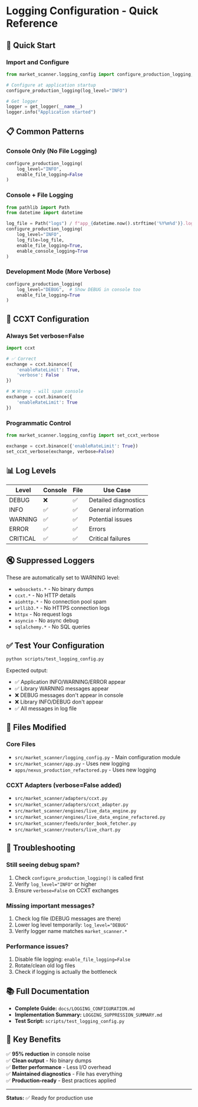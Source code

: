 # Logging Configuration - Quick Reference

## 🚀 Quick Start

### Import and Configure
```python
from market_scanner.logging_config import configure_production_logging, get_logger

# Configure at application startup
configure_production_logging(log_level="INFO")

# Get logger
logger = get_logger(__name__)
logger.info("Application started")
```

## 📋 Common Patterns

### Console Only (No File Logging)
```python
configure_production_logging(
    log_level="INFO",
    enable_file_logging=False
)
```

### Console + File Logging
```python
from pathlib import Path
from datetime import datetime

log_file = Path("logs") / f"app_{datetime.now().strftime('%Y%m%d')}.log"
configure_production_logging(
    log_level="INFO",
    log_file=log_file,
    enable_file_logging=True,
    enable_console_logging=True
)
```

### Development Mode (More Verbose)
```python
configure_production_logging(
    log_level="DEBUG",  # Show DEBUG in console too
    enable_file_logging=True
)
```

## 🔧 CCXT Configuration

### Always Set verbose=False
```python
import ccxt

# ✅ Correct
exchange = ccxt.binance({
    'enableRateLimit': True,
    'verbose': False
})

# ❌ Wrong - will spam console
exchange = ccxt.binance({
    'enableRateLimit': True
})
```

### Programmatic Control
```python
from market_scanner.logging_config import set_ccxt_verbose

exchange = ccxt.binance({'enableRateLimit': True})
set_ccxt_verbose(exchange, verbose=False)
```

## 📊 Log Levels

| Level | Console | File | Use Case |
|-------|---------|------|----------|
| DEBUG | ❌ | ✅ | Detailed diagnostics |
| INFO | ✅ | ✅ | General information |
| WARNING | ✅ | ✅ | Potential issues |
| ERROR | ✅ | ✅ | Errors |
| CRITICAL | ✅ | ✅ | Critical failures |

## 🔇 Suppressed Loggers

These are automatically set to WARNING level:

- `websockets.*` - No binary dumps
- `ccxt.*` - No HTTP details
- `aiohttp.*` - No connection pool spam
- `urllib3.*` - No HTTPS connection logs
- `httpx` - No request logs
- `asyncio` - No async debug
- `sqlalchemy.*` - No SQL queries

## ✅ Test Your Configuration

```bash
python scripts/test_logging_config.py
```

Expected output:
- ✅ Application INFO/WARNING/ERROR appear
- ✅ Library WARNING messages appear
- ❌ DEBUG messages don't appear in console
- ❌ Library INFO/DEBUG don't appear
- ✅ All messages in log file

## 📁 Files Modified

### Core Files
- `src/market_scanner/logging_config.py` - Main configuration module
- `src/market_scanner/app.py` - Uses new logging
- `apps/nexus_production_refactored.py` - Uses new logging

### CCXT Adapters (verbose=False added)
- `src/market_scanner/adapters/ccxt.py`
- `src/market_scanner/adapters/ccxt_adapter.py`
- `src/market_scanner/engines/live_data_engine.py`
- `src/market_scanner/engines/live_data_engine_refactored.py`
- `src/market_scanner/feeds/order_book_fetcher.py`
- `src/market_scanner/routers/live_chart.py`

## 🐛 Troubleshooting

### Still seeing debug spam?
1. Check `configure_production_logging()` is called first
2. Verify `log_level="INFO"` or higher
3. Ensure `verbose=False` on CCXT exchanges

### Missing important messages?
1. Check log file (DEBUG messages are there)
2. Lower log level temporarily: `log_level="DEBUG"`
3. Verify logger name matches `market_scanner.*`

### Performance issues?
1. Disable file logging: `enable_file_logging=False`
2. Rotate/clean old log files
3. Check if logging is actually the bottleneck

## 📚 Full Documentation

- **Complete Guide:** `docs/LOGGING_CONFIGURATION.md`
- **Implementation Summary:** `LOGGING_SUPPRESSION_SUMMARY.md`
- **Test Script:** `scripts/test_logging_config.py`

## 🎯 Key Benefits

✅ **95% reduction** in console noise  
✅ **Clean output** - No binary dumps  
✅ **Better performance** - Less I/O overhead  
✅ **Maintained diagnostics** - File has everything  
✅ **Production-ready** - Best practices applied  

---

**Status:** ✅ Ready for production use

